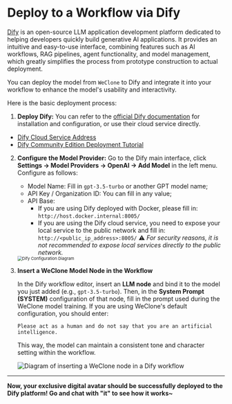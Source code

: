 # Deploy to a Workflow via Dify

[Dify](https://dify.ai/) is an open-source LLM application development platform dedicated to helping developers quickly build generative AI applications. It provides an intuitive and easy-to-use interface, combining features such as AI workflows, RAG pipelines, agent functionality, and model management, which greatly simplifies the process from prototype construction to actual deployment.

You can deploy the model from `WeClone` to Dify and integrate it into your workflow to enhance the model's usability and interactivity.

Here is the basic deployment process:

1. **Deploy Dify:**
   You can refer to the [official Dify documentation](https://docs.dify.ai/getting-started/readme) for installation and configuration, or use their cloud service directly.

- [Dify Cloud Service Address](https://cloud.dify.ai/apps)
- [Dify Community Edition Deployment Tutorial](https://docs.dify.ai/getting-started/install-self-hosted/readme)

2. **Configure the Model Provider:**
   Go to the Dify main interface, click **Settings → Model Providers → OpenAI → Add Model** in the left menu.
   Configure as follows:

   - Model Name: Fill in `gpt-3.5-turbo` or another GPT model name;
   - API Key / Organization ID: You can fill in any value;
   - API Base:
     - If you are using Dify deployed with Docker, please fill in: `http://host.docker.internal:8005/`
     - If you are using the Dify cloud service, you need to expose your local service to the public network and fill in: `http://<public_ip_address>:8005/`
       ⚠️ *For security reasons, it is not recommended to expose local services directly to the public network.*

   <img src="https://blog-img.051088.xyz/Dify.png" alt="Dify Configuration Diagram" style="zoom:67%;" />

3. **Insert a WeClone Model Node in the Workflow**

   In the Dify workflow editor, insert an **LLM node** and bind it to the model you just added (e.g., `gpt-3.5-turbo`).
    Then, in the **System Prompt (SYSTEM)** configuration of that node, fill in the prompt used during the WeClone model training.
    If you are using WeClone's default configuration, you should enter:

   ```text
   Please act as a human and do not say that you are an artificial intelligence.
   ```

   This way, the model can maintain a consistent tone and character setting within the workflow.

   ![Diagram of inserting a WeClone node in a Dify workflow](https://blog-img.051088.xyz/Dify01.png)

---
**Now, your exclusive digital avatar should be successfully deployed to the Dify platform! Go and chat with "it" to see how it works~**